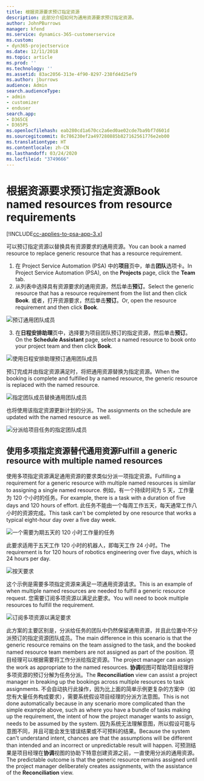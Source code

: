 ```yaml
---
title: 根据资源要求预订指定资源
description: 此部分介绍如何为通用资源要求预订指定资源。
author: JohnPBurrows
manager: kfend
ms.service: dynamics-365-customerservice
ms.custom:
- dyn365-projectservice
ms.date: 12/11/2018
ms.topic: article
ms.prod: ''
ms.technology: ''
ms.assetid: 83ac2056-313e-4f90-8297-238fd4d25ef9
ms.author: jburrows
audience: Admin
search.audienceType:
- admin
- customizer
- enduser
search.app:
- D365CE
- D365PS
ms.openlocfilehash: eab280cd1a670cc2a6ed0ae02cde7ba9bf7d601d
ms.sourcegitcommit: 8c786230ef2a497280885b827162561776e2eb00
ms.translationtype: HT
ms.contentlocale: zh-CN
ms.lasthandoff: 03/24/2020
ms.locfileid: "3749666"
---
```

# <a name="book-named-resources-from-resource-requirements"></a><span data-ttu-id="145f1-103">根据资源要求预订指定资源</span><span class="sxs-lookup"><span data-stu-id="145f1-103">Book named resources from resource requirements</span></span>

[!INCLUDE[cc-applies-to-psa-app-3.x](../includes/cc-applies-to-psa-app-3x.md)]

<span data-ttu-id="145f1-104">可以预订指定资源以替换具有资源要求的通用资源。</span><span class="sxs-lookup"><span data-stu-id="145f1-104">You can book a named resource to replace generic resource that has a resource requirement.</span></span>

1. <span data-ttu-id="145f1-105">在 Project Service Automation (PSA) 中的**项目**页中，单击**团队**选项卡。</span><span class="sxs-lookup"><span data-stu-id="145f1-105">In Project Service Automation (PSA), on the **Projects** page, click the **Team** tab.</span></span>
2. <span data-ttu-id="145f1-106">从列表中选择具有资源要求的通用资源，然后单击**预订**。</span><span class="sxs-lookup"><span data-stu-id="145f1-106">Select the generic resource that has a resource requirement from the list and then click **Book**.</span></span> <span data-ttu-id="145f1-107">或者，打开资源要求，然后单击**预订**。</span><span class="sxs-lookup"><span data-stu-id="145f1-107">Or, open the resource requirement and then click **Book**.</span></span>


![预订通用团队成员](media/RM-how-to-14.png)


3. <span data-ttu-id="145f1-109">在**日程安排助理**页中，选择要为项目团队预订的指定资源，然后单击**预订**。</span><span class="sxs-lookup"><span data-stu-id="145f1-109">On the **Schedule Assistant** page, select a named resource to book onto your project team and then click **Book**.</span></span>

![使用日程安排助理预订通用团队成员](media/RM-how-to-15.png)

<span data-ttu-id="145f1-111">预订完成并由指定资源满足时，将把通用资源替换为指定资源。</span><span class="sxs-lookup"><span data-stu-id="145f1-111">When the booking is complete and fulfilled by a named resource, the generic resource is replaced with the named resource.</span></span>

![指定团队成员替换通用团队成员](media/RM-how-to-16.png)

<span data-ttu-id="145f1-113">也将使用该指定资源更新计划的分派。</span><span class="sxs-lookup"><span data-stu-id="145f1-113">The assignments on the schedule are updated with the named resource as well.</span></span>

![分派给项目任务的指定团队成员](media/RM-how-to-17.png)

## <a name="fulfill-a-generic-resource-with-multiple-named-resources"></a><span data-ttu-id="145f1-115">使用多项指定资源替代通用资源</span><span class="sxs-lookup"><span data-stu-id="145f1-115">Fulfill a generic resource with multiple named resources</span></span>
<span data-ttu-id="145f1-116">使用多项指定资源满足通用资源的要求类似分派一项指定资源。</span><span class="sxs-lookup"><span data-stu-id="145f1-116">Fulfilling a requirement for a generic resource with multiple named resources is similar to assigning a single named resource.</span></span> <span data-ttu-id="145f1-117">例如，有一个持续时间为 5 天，工作量为 120 个小时的任务。</span><span class="sxs-lookup"><span data-stu-id="145f1-117">For example, there is a task with a duration of five days and 120 hours of effort.</span></span> <span data-ttu-id="145f1-118">此任务不能由一个每周工作五天，每天通常工作八小时的资源完成。</span><span class="sxs-lookup"><span data-stu-id="145f1-118">This task can't be completed by one resource that works a typical eight-hour day over a five day week.</span></span> 

![一个需要为期五天的 120 小时工作量的任务](media/RM-how-to-21.png)

<span data-ttu-id="145f1-120">此要求适用于五天工作 120 小时的机器人，即每天工作 24 小时。</span><span class="sxs-lookup"><span data-stu-id="145f1-120">The requirement is for 120 hours of robotics engineering over five days, which is 24 hours per day.</span></span>

![按天要求](media/RM-how-to-22.png)

<span data-ttu-id="145f1-122">这个示例是需要多项指定资源来满足一项通用资源请求。</span><span class="sxs-lookup"><span data-stu-id="145f1-122">This is an example of when multiple named resources are needed to fulfill a generic resource request.</span></span> <span data-ttu-id="145f1-123">您需要订阅多项资源以满足此要求。</span><span class="sxs-lookup"><span data-stu-id="145f1-123">You will need to book multiple resources to fulfill the requirement.</span></span>

![订阅多项资源以满足要求](media/RM-how-to-23.png)

<span data-ttu-id="145f1-125">此方案的主要区别是，分派给任务的团队中仍然保留通用资源，并且此位置中不分派预订的指定资源团队成员。</span><span class="sxs-lookup"><span data-stu-id="145f1-125">The main difference in this scenario is that the generic resource remains on the team assigned to the task, and the booked named resource team members are not assigned as part of the position.</span></span> <span data-ttu-id="145f1-126">项目经理可以根据需要将工作分派给指定资源。</span><span class="sxs-lookup"><span data-stu-id="145f1-126">The project manager can assign the work as appropriate to the named resources.</span></span> <span data-ttu-id="145f1-127">**协调**视图可帮助项目经理将多项资源的预订分解为任务分派。</span><span class="sxs-lookup"><span data-stu-id="145f1-127">The **Reconciliation** view can assist a project manager in breaking up the bookings across multiple resources to task assignments.</span></span> <span data-ttu-id="145f1-128">不会自动执行此操作，因为比上面的简单示例更复杂的方案中（如您有大量任务构成要求），需要系统假设项目经理的分派方法意图。</span><span class="sxs-lookup"><span data-stu-id="145f1-128">This is not done automatically because in any scenario more complicated than the simple example above, such as where you have a bundle of tasks making up the requirement, the intent of how the project manager wants to assign, needs to be assumed by the system.</span></span> <span data-ttu-id="145f1-129">因为系统无法理解意图，所以假设可能与意图不同，并且可能会发生错误结果或不可预料的结果。</span><span class="sxs-lookup"><span data-stu-id="145f1-129">Because the system can't understand intent, chances are that the assumptions will be different than intended and an incorrect or unpredictable result will happen.</span></span> <span data-ttu-id="145f1-130">可预测结果是项目经理在**协调**视图的协助下特意创建资源之前，一直使用分派的通用资源。</span><span class="sxs-lookup"><span data-stu-id="145f1-130">The predictable outcome is that the generic resource remains assigned until the project manager deliberately creates assignments, with the assistance of the **Reconciliation** view.</span></span>


